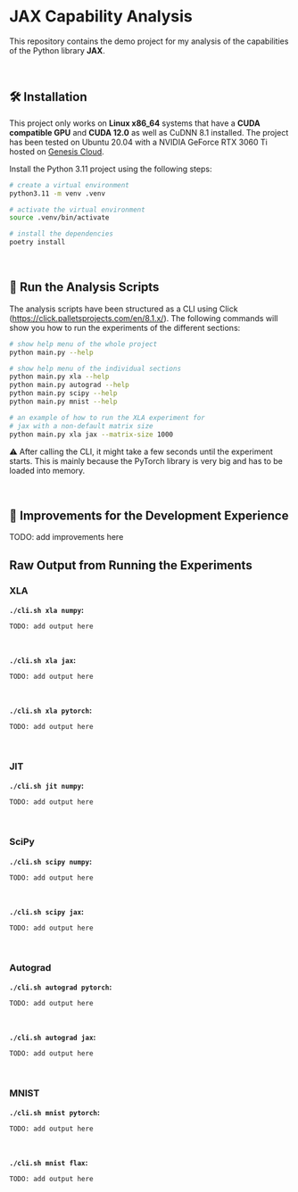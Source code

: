 # JAX Capability Analysis

This repository contains the demo project for my analysis of the capabilities of the Python library **JAX**.

<br/>

## 🛠️ Installation

This project only works on **Linux x86_64** systems that have a **CUDA compatible GPU** and **CUDA 12.0** as well as CuDNN 8.1 installed. The project has been tested on Ubuntu 20.04 with a NVIDIA GeForce RTX 3060 Ti hosted on [Genesis Cloud](https://genesiscloud.com/).

Install the Python 3.11 project using the following steps:

```bash
# create a virtual environment
python3.11 -m venv .venv

# activate the virtual environment
source .venv/bin/activate

# install the dependencies
poetry install
```

<br/>

## 🌋 Run the Analysis Scripts

The analysis scripts have been structured as a CLI using Click (https://click.palletsprojects.com/en/8.1.x/). The following commands will show you how to run the experiments of the different sections:

```bash
# show help menu of the whole project
python main.py --help

# show help menu of the individual sections
python main.py xla --help
python main.py autograd --help
python main.py scipy --help
python main.py mnist --help

# an example of how to run the XLA experiment for
# jax with a non-default matrix size
python main.py xla jax --matrix-size 1000
```

⚠️ After calling the CLI, it might take a few seconds until the experiment starts. This is mainly because the PyTorch library is very big and has to be loaded into memory.

<br/>

## 🐥 Improvements for the Development Experience

TODO: add improvements here

## Raw Output from Running the Experiments

### XLA

**`./cli.sh xla numpy`:**

```
TODO: add output here
```

<br/>

**`./cli.sh xla jax`:**

```
TODO: add output here
```

<br/>

**`./cli.sh xla pytorch`:**

```
TODO: add output here
```

<br/>

### JIT

**`./cli.sh jit numpy`:**

```
TODO: add output here
```

<br/>

### SciPy

**`./cli.sh scipy numpy`:**

```
TODO: add output here
```

<br/>

**`./cli.sh scipy jax`:**

```
TODO: add output here
```

<br/>

### Autograd

**`./cli.sh autograd pytorch`:**

```
TODO: add output here
```

<br/>

**`./cli.sh autograd jax`:**

```
TODO: add output here
```

<br/>

### MNIST

**`./cli.sh mnist pytorch`:**

```
TODO: add output here
```

<br/>

**`./cli.sh mnist flax`:**

```
TODO: add output here
```
